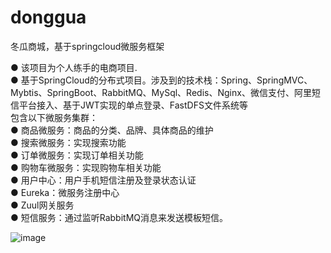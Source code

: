 # donggua

冬瓜商城，基于springcloud微服务框架  

● 该项目为个人练手的电商项目.  
● 基于SpringCloud的分布式项目。涉及到的技术栈：Spring、SpringMVC、Mybtis、SpringBoot、RabbitMQ、MySql、Redis、Nginx、微信支付、阿里短信平台接入、基于JWT实现的单点登录、FastDFS文件系统等  
包含以下微服务集群：  
● 商品微服务：商品的分类、品牌、具体商品的维护  
● 搜索微服务：实现搜索功能  
● 订单微服务：实现订单相关功能  
● 购物车微服务：实现购物车相关功能  
● 用户中心：用户手机短信注册及登录状态认证  
● Eureka：微服务注册中心  
● Zuul网关服务  
● 短信服务：通过监听RabbitMQ消息来发送模板短信。  

![image](https://.com/vivibro/donggua/master/images/冬瓜商城.png)
